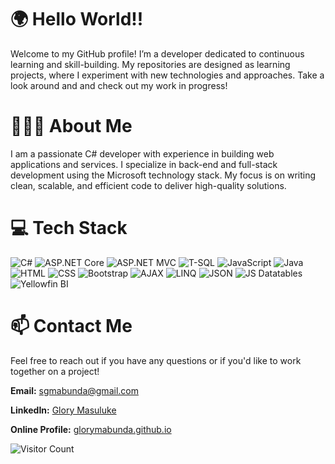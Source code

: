 # 🌍 Hello World!!

Welcome to my GitHub profile! I’m a developer dedicated to continuous learning and skill-building. My repositories are designed as learning projects, where I experiment with new technologies and approaches. Take a look around and and check out my work in progress!

# 👩🏿‍💻 About Me

I am a passionate C# developer with experience in building web applications and services. I specialize in back-end and full-stack development using the Microsoft technology stack. My focus is on writing clean, scalable, and efficient code to deliver high-quality solutions.

# 💻 Tech Stack

![C#](https://img.shields.io/badge/C%23-239120?style=for-the-badge&logo=c-sharp&logoColor=white)
![ASP.NET Core](https://img.shields.io/badge/ASP.NET%20Core-512BD4?style=for-the-badge&logo=dotnet&logoColor=white)
![ASP.NET MVC](https://img.shields.io/badge/ASP.NET%20MVC-512BD4?style=for-the-badge&logo=dotnet&logoColor=white)
![T-SQL](https://img.shields.io/badge/T--SQL-CC2927?style=for-the-badge&logo=microsoft-sql-server&logoColor=white)
![JavaScript](https://img.shields.io/badge/JavaScript-F7DF1E?style=for-the-badge&logo=javascript&logoColor=black)
![Java](https://img.shields.io/badge/Java-007396?style=for-the-badge&logo=java&logoColor=white)
![HTML](https://img.shields.io/badge/HTML5-E34F26?style=for-the-badge&logo=html5&logoColor=white)
![CSS](https://img.shields.io/badge/CSS3-1572B6?style=for-the-badge&logo=css3&logoColor=white)
![Bootstrap](https://img.shields.io/badge/Bootstrap-563D7C?style=for-the-badge&logo=bootstrap&logoColor=white)
![AJAX](https://img.shields.io/badge/AJAX-5A9FD4?style=for-the-badge&logo=ajax&logoColor=white)
![LINQ](https://img.shields.io/badge/LINQ-512BD4?style=for-the-badge&logo=dotnet&logoColor=white)
![JSON](https://img.shields.io/badge/JSON-000000?style=for-the-badge&logo=json&logoColor=white)
![JS Datatables](https://img.shields.io/badge/JS%20Datatables-336791?style=for-the-badge&logo=datatables&logoColor=white)
![Yellowfin BI](https://img.shields.io/badge/Yellowfin%20BI-FFCC00?style=for-the-badge&logo=yellowfin-bi&logoColor=white)

# 📫 Contact Me

Feel free to reach out if you have any questions or if you'd like to work together on a project!

**Email:** [sgmabunda@gmail.com](mailto:sgmabunda@gmail.com)

**LinkedIn:** [Glory Masuluke](https://www.linkedin.com/in/glory-mabunda)

**Online Profile:** [glorymabunda.github.io](https://glorymabunda.github.io)

![Visitor Count](https://komarev.com/ghpvc/?username=GloryMabunda&color=ff00ff)

